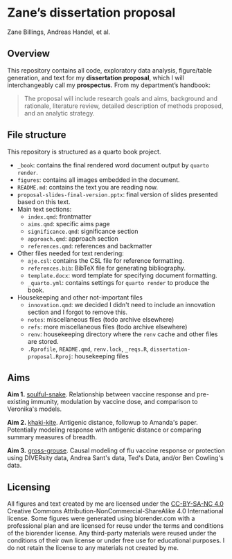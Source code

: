 
<!-- This document is generated by README.qmd. Edit that instead. -->

# Zane’s dissertation proposal

Zane Billings, Andreas Handel, et al.

## Overview

This repository contains all code, exploratory data analysis,
figure/table generation, and text for my **dissertation proposal**,
which I will interchangeably call my **prospectus.** From my
department’s handbook:

> The proposal will include research goals and aims, background and
> rationale, literature review, detailed description of methods
> proposed, and an analytic strategy.

## File structure

This repository is structured as a quarto book project.

* `_book`: contains the final rendered word document output by `quarto render`.
* `figures`: contains all images embedded in the document.
* `README.md`: contains the text you are reading now.
* `proposal-slides-final-version.pptx`: final version of slides presented based on this text.
* Main text sections:
  * `index.qmd`: frontmatter
  * `aims.qmd`: specific aims page
  * `significance.qmd`: significance section
  * `approach.qmd`: approach section
  * `references.qmd`: references and backmatter
* Other files needed for text rendering:
  * `aje.csl`: contains the CSL file for reference formatting.
  * `references.bib`: BibTeX file for generating bibliography.
  * `template.docx`: word template for specifying document formatting.
  * `_quarto.yml`: contains settings for `quarto render` to produce the book.
* Housekeeping and other not-important files
  * `innovation.qmd`: we decided I didn't need to include an innovation section and I forgot to remove this.
  * `notes`: miscellaneous files (todo archive elsewhere)
  * `refs`: more miscellaneous files (todo archive elsewhere)
  * `renv`: housekeeping directory where the `renv` cache and other files are stored.
  * `.Rprofile`, `README.qmd`, `renv.lock`, `_reqs.R`, `dissertation-proposal.Rproj`: housekeeping files

## Aims

**Aim 1.** [soulful-snake](https://github.com/wzbillings/soulful-snake). Relationship between vaccine response and pre-existing immunity, modulation by vaccine dose, and comparison to Veronika's models.

**Aim 2.** [khaki-kite](https://github.com/wzbillings/khaki-kite). Antigenic distance, followup to Amanda's paper. Potentially modeling response with antigenic distance or comparing summary measures of breadth. 

**Aim 3.** [gross-grouse](https://github.com/wzbillings/gross-grouse). Causal modeling of flu vaccine response or protection using DIVERsity data, Andrea Sant's data, Ted's Data, and/or Ben Cowling's data.

## Licensing

All figures and text created by me are licensed under the [CC-BY-SA-NC 4.0](https://creativecommons.org/licenses/by-nc-sa/4.0/deed.en) Creative Commons Attribution-NonCommercial-ShareAlike 4.0 International license. Some figures were generated using biorender.com with a professional plan and are licensed for reuse under the terms and conditions of the biorender license. Any third-party materials were reused under the conditions of their own license or under free use for educational purposes. I do not retain the license to any materials not created by me.


<!-- End of file -->
